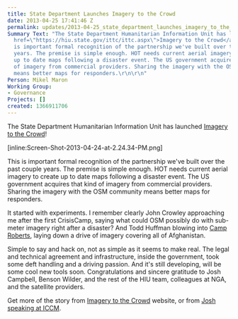 ```yaml
---
title: State Department Launches Imagery to the Crowd
date: 2013-04-25 17:41:46 Z
permalink: updates/2013-04-25_state_department_launches_imagery_to_the_crowd
Summary Text: "The State Department Humanitarian Information Unit has launched <a
  href=\"https://hiu.state.gov/ittc/ittc.aspx\">Imagery to the Crowd</a>!\r\n\r\n[inline:Screen-Shot-2013-04-24-at-2.24.34-PM.png]\r\n\r\nThis
  is important formal recognition of the partnership we've built over the past couple
  years. The premise is simple enough. HOT needs current aerial imagery to create
  up to date maps following a disaster event. The US government acquires that kind
  of imagery from commercial providers. Sharing the imagery with the OSM community
  means better maps for responders.\r\n\r\n"
Person: Mikel Maron
Working Group:
- Governance
Projects: []
created: 1366911706
---
```


The State Department Humanitarian Information Unit has launched <a href="https://hiu.state.gov/ittc/ittc.aspx">Imagery to the Crowd</a>!

[inline:Screen-Shot-2013-04-24-at-2.24.34-PM.png]

This is important formal recognition of the partnership we've built over the past couple years. The premise is simple enough. HOT needs current aerial imagery to create up to date maps following a disaster event. The US government acquires that kind of imagery from commercial providers. Sharing the imagery with the OSM community means better maps for responders.

It started with experiments. I remember clearly John Crowley approaching me after the first CrisisCamp, saying what could OSM possibly do with sub-meter imagery right after a disaster? And Todd Huffman blowing into <a href="http://brainoff.com/weblog/2009/08/10/1410">Camp Roberts</a>, laying down a drive of imagery covering all of Afghanistan.

Simple to say and hack on, not as simple as it seems to make real. The legal and technical agreement and infrastructure, inside the government, took some deft handling and a driving passion. And it's still developing, will be some cool new tools soon. Congratulations and sincere gratitude to Josh Campbell, Benson Wilder, and the rest of the HIU team, colleagues at NGA, and the satellite providers.

Get more of the story from <a href="https://hiu.state.gov/ittc/ittc.aspx">Imagery to the Crowd</a> website, or from <a href="http://www.youtube.com/watch?v=zVfDhya2FQ8">Josh speaking at ICCM</a>.

